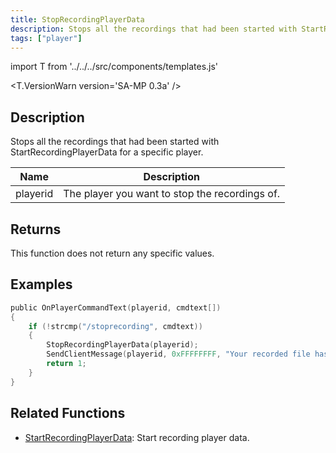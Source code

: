 ```yaml
---
title: StopRecordingPlayerData
description: Stops all the recordings that had been started with StartRecordingPlayerData for a specific player.
tags: ["player"]
---
```


import T from '../../../src/components/templates.js'

<T.VersionWarn version='SA-MP 0.3a' />

## Description

Stops all the recordings that had been started with StartRecordingPlayerData for a specific player.

| Name     | Description                                    |
| -------- | ---------------------------------------------- |
| playerid | The player you want to stop the recordings of. |

## Returns

This function does not return any specific values.

## Examples

```c
public OnPlayerCommandText(playerid, cmdtext[])
{
    if (!strcmp("/stoprecording", cmdtext))
    {
        StopRecordingPlayerData(playerid);
        SendClientMessage(playerid, 0xFFFFFFFF, "Your recorded file has been saved to the scriptfiles folder!");
        return 1;
    }
}
```

## Related Functions

- [StartRecordingPlayerData](StartRecordingPlayerData.md): Start recording player data.
